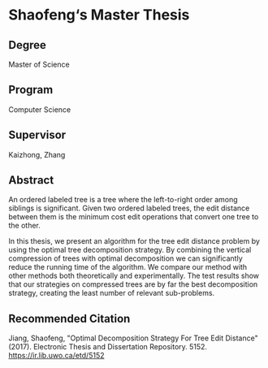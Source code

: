 # Shaofeng‘s Master Thesis
## Degree
Master of Science

## Program
Computer Science

## Supervisor
Kaizhong, Zhang

## Abstract
An ordered labeled tree is a tree where the left-to-right order among siblings is significant. Given two ordered labeled trees, the edit distance between them is the minimum cost edit operations that convert one tree to the other.

In this thesis, we present an algorithm for the tree edit distance problem by using the optimal tree decomposition strategy. By combining the vertical compression of trees with optimal decomposition we can significantly reduce the running time of the algorithm. We compare our method with other methods both theoretically and experimentally. The test results show that our strategies on compressed trees are by far the best decomposition strategy, creating the least number of relevant sub-problems.

## Recommended Citation
Jiang, Shaofeng, "Optimal Decomposition Strategy For Tree Edit Distance" (2017). Electronic Thesis and Dissertation Repository. 5152. 
https://ir.lib.uwo.ca/etd/5152
